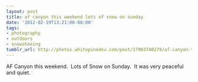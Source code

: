 ```yaml
---
layout: post
title: af canyon this weekend lots of snow on sunday
date: '2012-02-19T13:21:00-08:00'
tags:
- photography
- outdoors
- snowshoeing
tumblr_url: http://photos.whitepinedev.com/post/17903740279/af-canyon-this-weekend-lots-of-snow-on-sunday
---
```

AF Canyon this weekend.  Lots of Snow on Sunday.  It was very peaceful and quiet.
